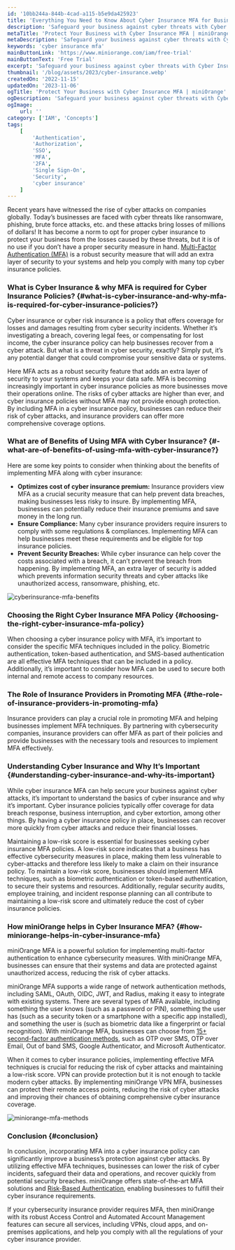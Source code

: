 ```yaml
---
id: '10bb244a-844b-4cad-a115-b5e9da425923'
title: 'Everything You Need to Know About Cyber Insurance MFA for Business Protection'
description: 'Safeguard your business against cyber threats with Cyber Insurance MFA. Learn how MFA can help protect your critical assets and reduce cyber attacks. Contact us today.'
metaTitle: 'Protect Your Business with Cyber Insurance MFA | miniOrange'
metaDescription: 'Safeguard your business against cyber threats with Cyber Insurance MFA. Learn how MFA can help protect your critical assets and reduce cyber attacks. Contact us today.'
keywords: 'cyber insurance mfa'
mainButtonLink: 'https://www.miniorange.com/iam/free-trial'
mainButtonText: 'Free Trial'
excerpt: 'Safeguard your business against cyber threats with Cyber Insurance MFA. Learn how MFA can help protect your critical assets and reduce cyber attacks. Contact us today.'
thumbnail: '/blog/assets/2023/cyber-insurance.webp'
createdOn: '2022-11-15'
updatedOn: '2023-11-06'
ogTitle: 'Protect Your Business with Cyber Insurance MFA | miniOrange'
ogDescription: 'Safeguard your business against cyber threats with Cyber Insurance MFA. Learn how MFA can help protect your critical assets and reduce cyber attacks. Contact us today.'
ogImage:
    url: ''
category: ['IAM', 'Concepts']
tags:
    [
        'Authentication',
        'Authorization',
        'SSO',
        'MFA',
        '2FA',
        'Single Sign-On',
        'Security',
        'cyber insurance'
    ]
---
```

Recent years have witnessed the rise of cyber attacks on companies globally. Today’s businesses are faced with cyber threats like ransomware, phishing, brute force attacks, etc. and these attacks bring losses of millions of dollars! It has become a norm to opt for proper cyber insurance to protect your business from the losses caused by these threats, but it is of no use if you don’t have a proper security measure in hand. [Multi-Factor Authentication (MFA)](https://www.miniorange.com/products/multi-factor-authentication-mfa) is a robust security measure that will add an extra layer of security to your systems and help you comply with many top cyber insurance policies.

### What is Cyber Insurance & why MFA is required for Cyber Insurance Policies? {#what-is-cyber-insurance-and-why-mfa-is-required-for-cyber-insurance-policies?}
Cyber insurance or cyber risk insurance is a policy that offers coverage for losses and damages resulting from cyber security incidents. Whether it’s investigating a breach, covering legal fees, or compensating for lost income, the cyber insurance policy can help businesses recover from a cyber attack. But what is a threat in cyber security, exactly? Simply put, it’s any potential danger that could compromise your sensitive data or systems.  

Here MFA acts as a robust security feature that adds an extra layer of security to your systems and keeps your data safe. MFA is becoming increasingly important in cyber insurance policies as more businesses move their operations online. The risks of cyber attacks are higher than ever, and cyber insurance policies without MFA may not provide enough protection. By including MFA in a cyber insurance policy, businesses can reduce their risk of cyber attacks, and insurance providers can offer more comprehensive coverage options.


### What are of Benefits of Using MFA with Cyber Insurance? {#-what-are-of-benefits-of-using-mfa-with-cyber-insurance?}
Here are some key points to consider when thinking about the benefits of implementing MFA along with cyber insurance:

- **Optimizes cost of cyber insurance premium:** Insurance providers view MFA as a crucial security measure that can help prevent data breaches, making businesses less risky to insure. By implementing MFA, businesses can potentially reduce their insurance premiums and save money in the long run.
- **Ensure Compliance:** Many cyber insurance providers require insurers to comply with some regulations & compliances. Implementing MFA can help businesses meet these requirements and be eligible for top insurance policies.
- **Prevent Security Breaches:** While cyber insurance can help cover the costs associated with a breach, it can’t prevent the breach from happening. By implementing MFA, an extra layer of security is added which prevents information security threats and cyber attacks like unauthorized access, ransomware, phishing, etc.  

![cyberinsurance-mfa-benefits](/blog/assets/2023/benefits-of-cyberinsurance.webp)
 

### Choosing the Right Cyber Insurance MFA Policy {#choosing-the-right-cyber-insurance-mfa-policy}
When choosing a cyber insurance policy with MFA, it’s important to consider the specific MFA techniques included in the policy. Biometric authentication, token-based authentication, and SMS-based authentication are all effective MFA techniques that can be included in a policy. Additionally, it’s important to consider how MFA can be used to secure both internal and remote access to company resources.

 

### The Role of Insurance Providers in Promoting MFA {#the-role-of-insurance-providers-in-promoting-mfa}
Insurance providers can play a crucial role in promoting MFA and helping businesses implement MFA techniques. By partnering with cybersecurity companies, insurance providers can offer MFA as part of their policies and provide businesses with the necessary tools and resources to implement MFA effectively.

 

### Understanding Cyber Insurance and Why It’s Important {#understanding-cyber-insurance-and-why-its-important}
While cyber insurance MFA can help secure your business against cyber attacks, it’s important to understand the basics of cyber insurance and why it’s important. Cyber insurance policies typically offer coverage for data breach response, business interruption, and cyber extortion, among other things. By having a cyber insurance policy in place, businesses can recover more quickly from cyber attacks and reduce their financial losses.  

Maintaining a low-risk score is essential for businesses seeking cyber insurance MFA policies. A low-risk score indicates that a business has effective cybersecurity measures in place, making them less vulnerable to cyber-attacks and therefore less likely to make a claim on their insurance policy. To maintain a low-risk score, businesses should implement MFA techniques, such as biometric authentication or token-based authentication, to secure their systems and resources. Additionally, regular security audits, employee training, and incident response planning can all contribute to maintaining a low-risk score and ultimately reduce the cost of cyber insurance policies.

 
 
### How miniOrange helps in Cyber Insurance MFA? {#how-miniorange-helps-in-cyber-insurance-mfa}
miniOrange MFA is a powerful solution for implementing multi-factor authentication to enhance cybersecurity measures. With miniOrange MFA, businesses can ensure that their systems and data are protected against unauthorized access, reducing the risk of cyber attacks.  

miniOrange MFA supports a wide range of network authentication methods, including SAML, OAuth, OIDC, JWT, and Radius, making it easy to integrate with existing systems. There are several types of MFA available, including something the user knows (such as a password or PIN), something the user has (such as a security token or a smartphone with a specific app installed), and something the user is (such as biometric data like a fingerprint or facial recognition). With miniOrange MFA, businesses can choose from [15+ second-factor authentication methods](https://www.miniorange.com/products/multi-factor-authentication-mfa-methods), such as OTP over SMS, OTP over Email, Out of band SMS, Google Authenticator, and Microsoft Authenticator.  

When it comes to cyber insurance policies, implementing effective MFA techniques is crucial for reducing the risk of cyber attacks and maintaining a low-risk score. VPN can provide protection but it is not enough to tackle modern cyber attacks. By implementing miniOrange VPN MFA, businesses can protect their remote access points, reducing the risk of cyber attacks and improving their chances of obtaining comprehensive cyber insurance coverage.

 

![miniorange-mfa-methods](/blog/assets/2023/miniorange-mfa-solution.webp)

 

### Conclusion {#conclusion}
In conclusion, incorporating MFA into a cyber insurance policy can significantly improve a business’s protection against cyber attacks. By utilizing effective MFA techniques, businesses can lower the risk of cyber incidents, safeguard their data and operations, and recover quickly from potential security breaches. miniOrange offers state-of-the-art MFA solutions and [Risk-Based Authentication](https://www.miniorange.com/solutions/risk-based-authentication-rba), enabling businesses to fulfill their cyber insurance requirements.  

If your cybersecurity insurance provider requires MFA, then miniOrange with its robust Access Control and Automated Account Management features can secure all services, including VPNs, cloud apps, and on-premises applications, and help you comply with all the regulations of your cyber insurance provider.